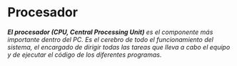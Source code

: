 # Procesador 

*__El procesador (CPU, Central Processing Unit)__ es el componente más importante dentro del PC. Es el cerebro de todo el funcionamiento del sistema, el encargado de dirigir todas las tareas que lleva a cabo el equipo y de ejecutar el código de los diferentes programas.*